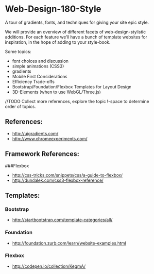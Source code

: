 Web-Design-180-Style
====================

A tour of gradients, fonts, and techniques for giving your site epic style.

We will provide an overview of different facets of web-design-stylistic additions.  For each feature we'll have a bunch of template websites for inspiration, in the hope of adding to your style-book.


Some topics:
- font choices and discussion
- simple animations (CSS3)
- gradients
- Mobile First Considerations
- Efficiency Trade-offs
- Bootstrap/Foundation/Flexbox Templates for Layout Design
- 3D-Elements (when to use WebGL/Three.js)

//TODO Collect more references, explore the topic !-space to determine order of topics.

## References:

- http://uigradients.com/
- http://www.chromeexperiments.com/


## Framework References:

###Flexbox 
- http://css-tricks.com/snippets/css/a-guide-to-flexbox/
- http://dundalek.com/css3-flexbox-reference/

## Templates:

### Bootstrap
  - http://startbootstrap.com/template-categories/all/

### Foundation
  - http://foundation.zurb.com/learn/website-examples.html

### Flexbox
  - http://codepen.io/collection/KegmA/
